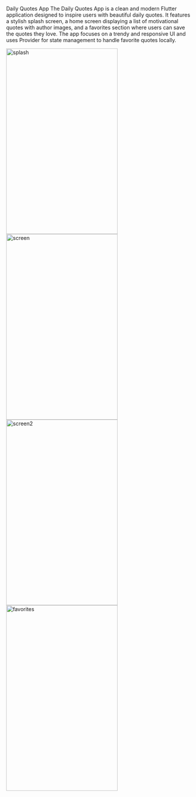 
 
 Daily Quotes App
The Daily Quotes App is a clean and modern Flutter application designed to inspire users with beautiful daily quotes. It features a stylish splash screen, a home screen displaying a list of motivational quotes with author images, and a favorites section where users can save the quotes they love. The app focuses on a trendy and responsive UI and uses Provider for state management to handle favorite quotes locally.

<img width="300" height="500" alt="splash" src="https://github.com/user-attachments/assets/2319a3f0-a18d-4b0e-a535-ea2bac29943d" />
<img width="300" height="500" alt="screen" src="https://github.com/user-attachments/assets/af124540-5f6e-409e-9608-8eaa3ea4af51" />
<img width="300" height="500" alt="screen2" src="https://github.com/user-attachments/assets/4c6a3401-7369-41f9-b801-e31826c68821" />
<img width="300" height="500" alt="favorites" src="https://github.com/user-attachments/assets/094dd79f-a24b-4d4b-a84e-95fd0546a6ca" />
